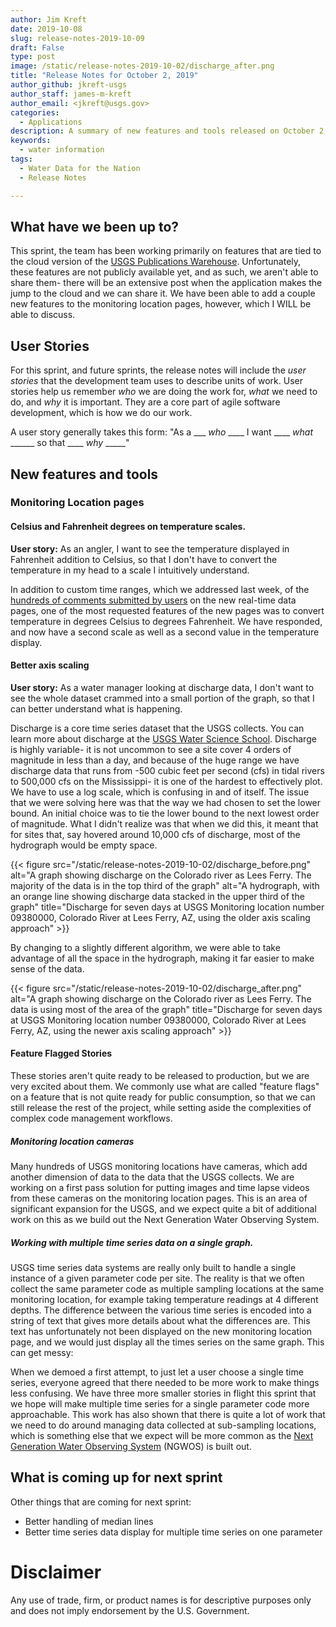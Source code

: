 ```yaml
---
author: Jim Kreft
date: 2019-10-08
slug: release-notes-2019-10-09
draft: False
type: post
image: /static/release-notes-2019-10-02/discharge_after.png
title: "Release Notes for October 2, 2019"
author_github: jkreft-usgs
author_staff: james-m-kreft
author_email: <jkreft@usgs.gov>
categories:
  - Applications
description: A summary of new features and tools released on October 2, 2019
keywords:
  - water information
tags:
  - Water Data for the Nation
  - Release Notes

---
```


## What have we been up to?

This sprint, the team has been working primarily on features that are tied to the cloud version of the [USGS Publications Warehouse](https://pubs.er.usgs.gov).  Unfortunately, these features are not publicly available yet, and as such, we aren't able to share them- there will be an extensive post when the application makes the jump to the cloud and we can share it.  We have been able to add a couple new features to the monitoring location pages, however, which I WILL be able to discuss.

## User Stories

For this sprint, and future sprints, the release notes will include the *user stories* that the development team uses to describe units of work.  User stories help us remember *who* we are doing the work for, *what* we need to do, and *why* it is important.  They are a core part of agile software development, which is how we do our work.

A user story generally takes this form: "As a  ___ *who* ____ I want ____ *what* ______ so that ____ *why* _____"


## New features and tools

### Monitoring Location pages

#### Celsius and Fahrenheit degrees on temperature scales.

**User story:** As an angler, I want to see the temperature displayed in Fahrenheit addition to Celsius, so that I don't have to convert the temperature in my head to a scale I intuitively understand.

In addition to custom time ranges, which we addressed last week, of the [hundreds of comments submitted by users](https://waterdata.usgs.gov/blog/wdfn-firstlook/) on the new real-time data pages, one of the most requested features of the new pages was to convert temperature in degrees Celsius to degrees Fahrenheit. We have responded, and now have a second scale as well as a second value in the temperature display.

#### Better axis scaling

**User story:** As a water manager looking at discharge data, I don't want to see the whole dataset crammed into a small portion of the graph, so that I can better understand what is happening.

Discharge is a core time series dataset that the USGS collects.  You can learn more about discharge at the [USGS Water Science School](https://www.usgs.gov/special-topic/water-science-school/science/how-streamflow-measured). Discharge is highly variable-  it is not uncommon to see a site cover 4 orders of magnitude in less than a day, and because of the huge range we have discharge data that runs from -500 cubic feet per second (cfs) in tidal rivers to 500,000 cfs on the Mississippi- it is one of the hardest to effectively plot.  We have to use a log scale, which is confusing in and of itself.  The issue that we were solving here was that the way we had chosen to set the lower bound.  An initial choice was to tie the lower bound to the next lowest order of magnitude.  What I didn't realize was that when we did this, it meant that for sites that, say hovered around 10,000 cfs of discharge, most of the hydrograph would be empty space.

{{< figure src="/static/release-notes-2019-10-02/discharge_before.png" alt="A graph showing discharge on the Colorado river as Lees Ferry. The majority of the data is in the top third of the graph" alt="A hydrograph, with an orange line showing discharge data stacked in the upper third of the graph" title="Discharge for seven days at USGS Monitoring location number 09380000, Colorado River at Lees Ferry, AZ, using the older axis scaling approach" >}}

By changing to a slightly different algorithm, we were able to take advantage of all the space in the hydrograph, making it far easier to make sense of the data.

{{< figure src="/static/release-notes-2019-10-02/discharge_after.png" alt="A graph showing discharge on the Colorado river as Lees Ferry. The data is using most of the area of the graph" title="Discharge for seven days at USGS Monitoring location number 09380000, Colorado River at Lees Ferry, AZ, using the newer axis scaling approach" >}}

#### Feature Flagged Stories

These stories aren't quite ready to be released to production, but we are very excited about them.  We commonly use what are called "feature flags" on a feature that is not quite ready for public consumption, so that we can still release the rest of the project, while setting aside the complexities of complex code management workflows.

##### Monitoring location cameras

Many hundreds of USGS monitoring locations have cameras, which add another dimension of data to the data that the USGS collects. We are working on a first pass solution for putting images and time lapse videos from these cameras on the monitoring location pages. This is an area of significant expansion for the USGS, and we expect quite a bit of additional work on this as we build out the Next Generation Water Observing System.

##### Working with multiple time series data on a single graph.

USGS time series data systems are really only built to handle a single instance of a given parameter code per site.  The reality is that we often collect the same parameter code as multiple sampling locations at the same monitoring location, for example taking temperature readings at 4 different depths.  The difference between the various time series is encoded into a string of text that gives more details about what the differences are.  This text has unfortunately not been displayed on the new monitoring location page, and we would just display all the times series on the same graph.  This can get messy:  


When we demoed a first attempt, to just let a user choose a single time series, everyone agreed that there needed to be more work to make things less confusing. We have three more smaller stories in flight this sprint that we hope will make multiple time series for a single parameter code more approachable.  This work has also shown that there is quite a lot of work that we need to do around managing data collected at sub-sampling locations, which is something else that we expect will be more common as the [Next Generation Water Observing System](https://www.usgs.gov/science/usgs-next-generation-water-observing-system-ngwos) (NGWOS) is built out.

## What is coming up for next sprint

Other things that are coming for next sprint:

* Better handling of median lines
* Better time series data display for multiple time series on one parameter






Disclaimer
==========
Any use of trade, firm, or product names is for descriptive purposes only and does not imply endorsement by the U.S. Government.
